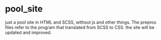 # pool_site
just a pool site in HTML and SCSS, without js and other things. The prepros files refer to the program that translated from SCSS to CSS.
the site will be updated and improved.
